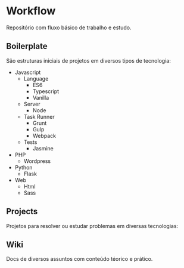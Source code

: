 # Workflow

Repositório com fluxo básico de trabalho e estudo.

## Boilerplate

São estruturas iniciais de projetos em diversos tipos de tecnologia:

- Javascript
    - Language
        - ES6
        - Typescript
        - Vanilla
    - Server
        - Node
    - Task Runner
        - Grunt
        - Gulp
        - Webpack
    - Tests
        - Jasmine
- PHP
    - Wordpress
- Python
    - Flask
- Web
    - Html
    - Sass


## Projects

Projetos para resolver ou estudar problemas em diversas tecnologias:

## Wiki

Docs de diversos assuntos com conteúdo téorico e prático.
